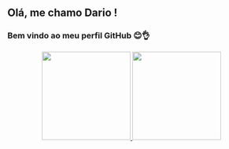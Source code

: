 ## Olá, me chamo Dario ! 
### Bem vindo ao meu perfil GitHub 😊👌
<div align="center">
  <a href="https://github.com/sh4kaa">

  <img height="180em" src="https://github-readme-stats.vercel.app/api?username=sh4kaa&show_icons=true&theme=dracula&include_all_commits=true&count_private=true"/>
  <img height="180em" src="https://github-readme-stats.vercel.app/api/top-langs/?username=sh4kaa&layout=compact&langs_count=7&theme=dracula"/>  
  
  
</div>




